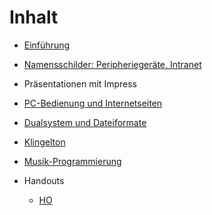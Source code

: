 # Inhalt

* [Einführung](README.md)
* [Namensschilder: Peripheriegeräte, Intranet](Klasse_7/Namensschilder_Peripheriegeraete_Intranet.md)
* Präsentationen mit Impress
* [PC-Bedienung und Internetseiten](Klasse_7/PC-Bedienung_Internetseiten.md)
* [Dualsystem und Dateiformate](Klasse_7/Dualsystem_Dateien.md)
* [Klingelton](Klasse_7/Klingelton.md)
* [Musik-Programmierung](Klasse_7/SonicPi.md)

* Handouts
    + [HO](Klasse_7/HO_Hardware_Software_Datei-Endungen.md) 
